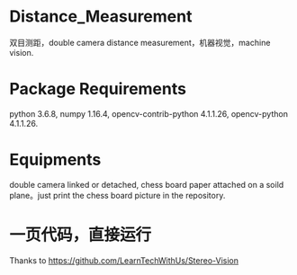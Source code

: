 # Distance_Measurement
双目测距，double camera distance measurement，机器视觉，machine vision.
# Package Requirements
python 3.6.8, numpy 1.16.4, opencv-contrib-python 4.1.1.26, opencv-python 4.1.1.26.
# Equipments
double camera linked or detached, chess board paper attached on a soild plane。just print the chess board picture in the repository.
# 一页代码，直接运行
Thanks to https://github.com/LearnTechWithUs/Stereo-Vision
